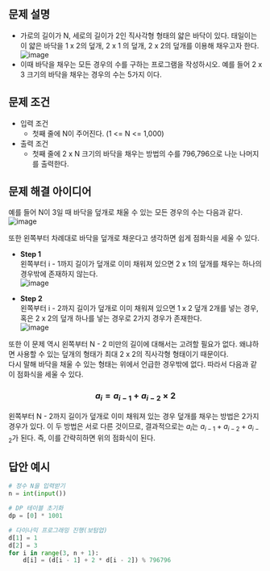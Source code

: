 ## 문제 설명
* 가로의 길이가 N, 세로의 길이가 2인 직사각형 형태의 얇은 바닥이 있다. 태일이는 이 얇은 바닥을 1 x 2의 덮개, 2 x 1 의 덮개, 2 x 2의 덮개를 이용해 채우고자 한다.  
![image](https://user-images.githubusercontent.com/78528903/182357402-7a9460da-dd2c-4125-a831-ef2f14b2a593.png)
* 이때 바닥을 채우는 모든 경우의 수를 구하는 프로그램을 작성하시오. 예를 들어 2 x 3 크기의 바닥을 채우는 경우의 수는 5가지 이다.



## 문제 조건
* 입력 조건
    * 첫째 줄에 N이 주어진다. (1 <= N <= 1,000)
* 출력 조건
    * 첫째 줄에 2 x N 크기의 바닥을 채우는 방법의 수를 796,796으로 나눈 나머지를 출력한다.


## 문제 해결 아이디어
예를 들어 N이 3일 때 바닥을 덮개로 채울 수 있는 모든 경우의 수는 다음과 같다.  
![image](https://user-images.githubusercontent.com/78528903/182357988-9b45c2e3-f563-4d68-9a09-92cbb02e5b7e.png)  

또한 왼쪽부터 차례대로 바닥을 덮개로 채운다고 생각하면 쉽게 점화식을 세울 수 있다.

* **Step 1**  
왼쪽부터 i - 1까지 길이가 덮개로 이미 채워져 있으면 2 x 1의 덮개를 채우는 하나의 경우밖에 존재하지 않는다.  
![image](https://user-images.githubusercontent.com/78528903/182358167-021d8e5e-fe20-4096-8b1c-d25ac04763dc.png)  

* **Step 2**  
왼쪽부터 i - 2까지 길이가 덮개로 이미 채워져 있으면 1 x 2 덮개 2개를 넣는 경우, 혹은 2 x 2의 덮개 하나를 넣는 경우로 2가지 경우가 존재한다.  
![image](https://user-images.githubusercontent.com/78528903/182358185-83c0197a-aff3-456a-ae04-2e41dff61fd1.png)  

또한 이 문제 역시 왼쪽부터 N - 2 미만의 길이에 대해서는 고려할 필요가 없다. 왜냐하면 사용할 수 있는 덮개의 형태가 최대 2 x 2의 직사각형 형태이기 때문이다.  
다시 말해 바닥을 채울 수 있는 형태는 위에서 언급한 경우밖에 없다. 따라서 다음과 같이 점화식을 세울 수 있다.  

### $$a_i = a_{i-1} + a_{i-2} \times 2$$

왼쪽부터 N - 2까지 길이가 덮개로 이미 채워져 있는 경우 덮개를 채우는 방법은 2가지 경우가 있다. 이 두 방법은 서로 다른 것이므로, 결과적으로는 $a_i$는 $a_{i-1} + a_{i-2} + a_{i-2}$가 된다.  즉, 이를 간략히하면 위의 점화식이 된다.




## 답안 예시
```python
# 정수 N을 입력받기
n = int(input())

# DP 테이블 초기화
dp = [0] * 1001

# 다이나믹 프로그래밍 진행(보텀업)
d[1] = 1
d[2] = 3
for i in range(3, n + 1):
    d[i] = (d[i - 1] + 2 * d[i - 2]) % 796796
```
